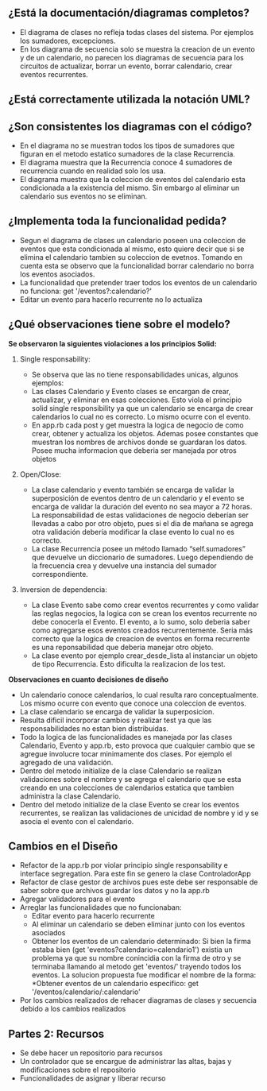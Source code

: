 <h2>¿Está la documentación/diagramas completos?</h2>

* El diagrama de clases no refleja todas clases del sistema. Por ejemplos los sumadores, excepciones.
* En los diagrama de secuencia solo se muestra la creacion de un evento y de un calendario, no parecen los diagramas de secuencia para los circuitos de actualizar, borrar un evento, borrar calendario, crear eventos recurrentes.

<h2>¿Está correctamente utilizada la notación UML?</h2>



<h2>¿Son consistentes los diagramas con el código?</h2>

* En el diagrama no se muestran todos los tipos de sumadores que figuran en el metodo estatico sumadores de la clase Recurrencia.
* El diagrama muestra que la Recurrencia conoce 4 sumadores de recurrencia cuando en realidad solo los usa. 
* El diagrama muestra que la coleccion de eventos del calendario esta condicionada a la existencia del mismo. Sin embargo al eliminar un calendario sus eventos no se eliminan.

<h2>¿Implementa toda la funcionalidad pedida?</h2>

* Segun el diagrama de clases un calendario poseen una coleccion de eventos que esta condicionada al mismo, esto quiere decir que si se elimina el calendario tambien su coleccion de evetnos. Tomando en cuenta esta se observo que la funcionalidad borrar calendario no borra los eventos asociados. 
* La funcionalidad que pretender traer todos los eventos de un calendario no funciona: get '/eventos?:calendario?'
* Editar un evento para hacerlo recurrente no lo actualiza

<h2>¿Qué observaciones tiene sobre el modelo?</h2>

**Se observaron la siguientes violaciones a los principios Solid:**

1. Single responsability: 
  	 * Se observa que las no tiene responsabilidades unicas, algunos ejemplos:
	 * Las clases Calendario y Evento clases se encargan de crear, actualizar, y eliminar en esas colecciones. Esto viola el principio solid single responsibility ya que un calendario se encarga de crear calendarios lo cual no es correcto. Lo mismo ocurre con el evento.
	 * En app.rb cada post y get muestra la logica de negocio de como crear, obtener y actualiza los objetos. Ademas posee constantes que muestran los nombres de archivos donde se guardaran los datos. Posee mucha informacion que deberia ser manejada por otros objetos
	 
2. Open/Close: 
	 * La clase calendario y evento también se encarga de validar la superposición de eventos dentro de un calendario y el evento se encarga de validar la duración del evento no sea mayor a 72 horas. La responsabilidad de estas validaciones de negocio deberían ser llevadas a cabo por otro objeto, pues si el dia de mañana se agrega otra validación debería modificar la clase evento lo cual no es correcto.
	 * La clase Recurrencia posee un método llamado “self.sumadores” que devuelve un diccionario de sumadores. Luego dependiendo de la frecuencia crea y devuelve una instancia del sumador correspondiente.

3. Inversion de dependencia: 
	 * La clase Evento sabe como crear eventos recurrentes y como validar las reglas negocios, la logica con se crean los eventos recurrente no debe conocerla el Evento. El evento, a lo sumo, solo deberia saber como agregarse esos eventos creados recurrentemente. Seria más correcto que la logica de creacion de eventos en forma recurrente es una reponsabilidad que deberia manejar otro objeto.
	 * La clase evento por ejemplo crear_desde_lista al instanciar un objeto de tipo Recurrencia. Esto dificulta la realizacion de los test.

**Observaciones en cuanto decisiones de diseño**
 
* Un calendario conoce calendarios, lo cual resulta raro conceptualmente. Los mismo ocurre con evento que conoce una coleccion de eventos.
* La clase calendario se encarga de validar la superposicion.
* Resulta dificil incorporar cambios y realizar test ya que las responsabilidades no estan bien distribuidas. 
* Todo la logica de las funcionalidades es manejada por las clases Calendario, Evento y app.rb, esto provoca que cualquier cambio que se agregue involucre tocar minimamente dos clases. Por ejemplo el agregado de una validación.
* Dentro del metodo initialize de la clase Calendario se realizan validaciones sobre el nombre y se agrega el calendario que se esta creando en una colecciones de calendarios estatica que tambien administra la clase Calendario.
* Dentro del metodo initialize de la clase Evento se crear los eventos recurrentes, se realizan las validaciones de unicidad de nombre y id y se asocia el evento con el calendario.
	 
<h2>Cambios en el Diseño</h2>

* Refactor de la app.rb por violar principio single responsability e interface segregation. Para este fin se genero la clase ControladorApp
* Refactor de clase gestor de archivos pues este debe ser responsable de saber sobre que archivos guardar los datos y no la app.rb
* Agregar validadores para el evento
* Arreglar las funcionalidades que no funcionaban:
  * Editar evento para hacerlo recurrente
  * Al eliminar un calendario se deben eliminar junto con los eventos asociados
  * Obtener los eventos de un calendario determinado: Si bien la firma estaba bien (get 'eventos?calendario=calendario1') existia un problema ya que su nombre conincidia con la firma de otro y se terminaba llamando al metodo get 'eventos/' trayendo todos los eventos. La solucion propuesta fue modificar el nombre de la forma:
   	*Obtener eventos de un calendario especifico: get '/eventos/calendario/:calendario'
* Por los cambios realizados de rehacer diagramas de clases y secuencia debido a los cambios realizados

<h2> Partes 2: Recursos </h2>

* Se debe hacer un repositorio para recursos
* Un controlador que se encargue de administrar las altas, bajas y modificaciones sobre el repositorio
* Funcionalidades de asignar y liberar recurso
	 
